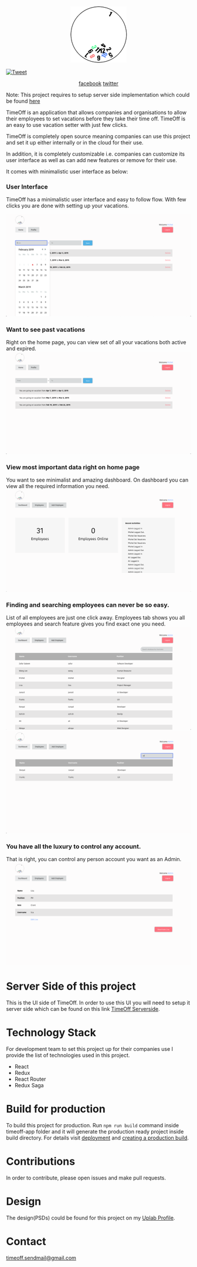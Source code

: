 <p align="center">
  <img src="screenshots/logo.png" />
</p>

[![Tweet](https://img.shields.io/twitter/url/http/shields.io.svg?style=social)](https://twitter.com/intent/tweet?text=Your%20employees%20want%20to%20set%20vacation%20before%20taking%20their%20time%20off?%20Here%20is%20an%20open%20source%20project%20that%20can%20help%20you%20to%20set%20their%20vacations&url=https://github.com/zafar-saleem/timeoff-app)

<p align="center">
  <a target="_blank" href='https://www.facebook.com/TimeOff-325473081302189'>facebook</a>
  <a target="_blank" href='https://twitter.com/TimeOff72858529'>twitter</a>
</p>

Note: This project requires to setup server side implementation which could be found [here](https://github.com/zafar-saleem/timeoff-server)

TimeOff is an application that allows companies and organisations to allow their employees to set vacations before they take their time off. 
TimeOff is an easy to use vacation setter with just few clicks. 

TimeOff is completely open source meaning companies can use this project and set it up either internally or in the cloud for their use.

In addition, it is completely customizable i.e. companies can customize its user interface as well as can add new features or remove for
their use.

It comes with minimalistic user interface as below:

### User Interface
TimeOff has a minimalistic user interface and easy to follow flow. With few clicks you are done with setting up your vacations.

![Screenshot](screenshots/UI.png)

### Want to see past vacations
Right on the home page, you can view set of all your vacations both active and expired.
![Screenshot](screenshots/Past.png)

### View most important data right on home page
You want to see minimalist and amazing dashboard. On dashboard you can view all the required information you need.
![Screenshot](screenshots/dashboard.png)

### Finding and searching employees can never be so easy.
List of all employees are just one click away. Employees tab shows you all employees and search feature gives you find exact one you need.
![Screenshot](screenshots/list.png)
![Screenshot](screenshots/search.png)

### You have all the luxury to control any account.
That is right, you can control any person account you want as an Admin.
![Screenshot](screenshots/control.png)

# Server Side of this project
This is the UI side of TimeOff. In order to use this UI you will need to setup it server side which can be found on this link [TimeOff Serverside](https://github.com/zafar-saleem/timeoff-server).

# Technology Stack
For development team to set this project up for their companies use I provide the list of technologies used in this project.
* React
* Redux
* React Router
* Redux Saga

# Build for production
To build this project for production. Run `npm run build` command inside timeoff-app folder and it will generate the production ready project inside build directory. For details visit [deployment](https://facebook.github.io/create-react-app/docs/deployment) and [creating a production build](https://facebook.github.io/create-react-app/docs/production-build).

# Contributions
In order to contribute, please open issues and make pull requests.

# Design
The design(PSDs) could be found for this project on my [Uplab Profile](https://www.uplabs.com/posts/timeoff-to-schedule-vacations).

# Contact
timeoff.sendmail@gmail.com
